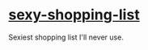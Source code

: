 # [sexy-shopping-list](https://levithomason.github.io/sexy-shopping-list)
Sexiest shopping list I'll never use.
